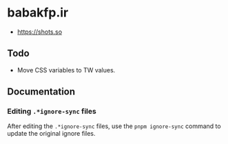 # babakfp.ir

- https://shots.so

## Todo

- Move CSS variables to TW values.

## Documentation

### Editing `.*ignore-sync` files

After editing the `.*ignore-sync` files, use the `pnpm ignore-sync` command to update the original ignore files.
